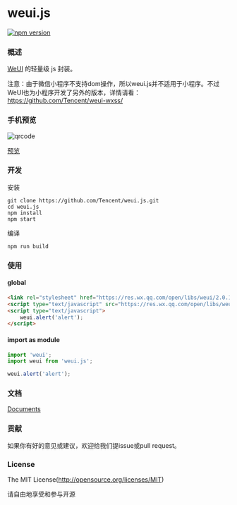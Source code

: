 weui.js
=====

[![npm version](https://img.shields.io/npm/v/weui.js.svg)](https://www.npmjs.org/package/weui.js/)


### 概述

[WeUI](https://github.com/Tencent/weui.git) 的轻量级 js 封装。

注意：由于微信小程序不支持dom操作，所以weui.js并不适用于小程序。不过WeUI也为小程序开发了另外的版本，详情请看：https://github.com/Tencent/weui-wxss/

### 手机预览

![qrcode](https://api.qrserver.com/v1/create-qr-code/?size=150x150&data=https%3A%2F%2Fxyz71148.github.io%2Fweui.js%2Fdist%2Fexample%2Findex.html)

[预览](https://xyz71148.github.io/weui.js/dist/example/index.html)


### 开发

安装

```shell
git clone https://github.com/Tencent/weui.js.git
cd weui.js
npm install
npm start
```

编译

```shell
npm run build
```


### 使用

#### global 

```html
<link rel="stylesheet" href="https://res.wx.qq.com/open/libs/weui/2.0.1/weui.min.css">
<script type="text/javascript" src="https://res.wx.qq.com/open/libs/weuijs/1.2.1/weui.min.js"></script>
<script type="text/javascript">
    weui.alert('alert');
</script>
```

#### import as module

```javascript
import 'weui';
import weui from 'weui.js';

weui.alert('alert');
```

### 文档

[Documents](https://xyz71148.github.io/weui.js)

### 贡献

如果你有好的意见或建议，欢迎给我们提issue或pull request。

### License
The MIT License(http://opensource.org/licenses/MIT)

请自由地享受和参与开源
